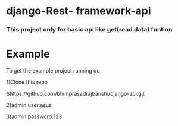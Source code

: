# django-Rest- framework-api
<h3>This project only for basic api like get(read data) funtion</h3>

# Example
<p>To get the example project running do</p>
<p>1)Clone this repo</p>
$https://github.com/bhimprasadrajbanshi/django-api.git

<p>2)admin user:asus</p>
<p>3)admin password:123</p>

<!DOCTYPE html>
<html>
  <head>
    <meta charset="utf-8">
    <title></title>
  </head>
  <body>

  


  </body>
</html>


